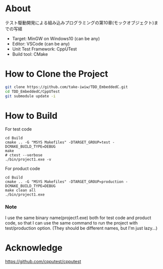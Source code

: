 # About
テスト駆動開発による組み込みプログラミングの第10章(モックオブジェクト)までの写経

- Target: MinGW on Windows10 (can be any)
- Editor: VSCode (can be any)
- Unit Test Framework: CppUTest
- Build tool: CMake

# How to Clone the Project
```sh
git clone https://github.com/take-iwiw/TDD_EmbeddedC.git
cd TDD_EmbeddedC/CppUTest
git submodule update -i
```

# How to Build
For test code

```sh:test_code
cd Build
cmake .. -G "MSYS Makefiles" -DTARGET_GROUP=test -DCMAKE_BUILD_TYPE=DEBUG
make
# ctest --verbose
./bin/project1.exe -v
```

For product code

```sh:product_code
cd Build
cmake .. -G "MSYS Makefiles" -DTARGET_GROUP=production -DCMAKE_BUILD_TYPE=DEBUG
make clean all
./bin/project1.exe
```

### Note
I use the same binary name(project1.exe) both for test code and product code, so that I can use the same command to run the project with test/production option. (They should be different names, but I'm just lazy...)

# Acknowledge
https://github.com/cpputest/cpputest

